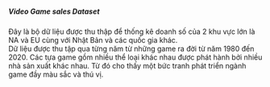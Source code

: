##### Video Game sales Dataset
Đây là bộ dữ liệu được thu thập để thống kê doanh số của 2 khu vực lớn là NA và EU cùng với Nhật Bản và các quốc gia khác.  
Dữ liệu được thu tập qua từng năm từ những game ra đời từ năm 1980 đến 2020. Các tựa game gồm nhiều thể loại khác nhau được phát hành bởi nhiều nhà sản xuất khác nhau. Từ đó cho thấy một bức tranh phát triển ngành game đầy màu sắc và thú vị.
